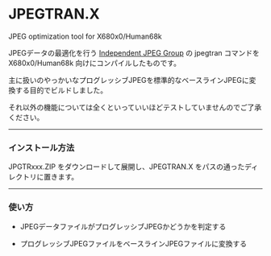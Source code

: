 # JPEGTRAN.X

JPEG optimization tool for X680x0/Human68k

JPEGデータの最適化を行う [Independent JPEG Group](https://www.ijg.org/) の jpegtran コマンドを X680x0/Human68k 向けにコンパイルしたものです。

主に扱いのやっかいなプログレッシブJPEGを標準的なベースラインJPEGに変換する目的でビルドしました。

それ以外の機能については全くといっていいほどテストしていませんのでご了承ください。

---

### インストール方法

JPGTRxxx.ZIP をダウンロードして展開し、JPEGTRAN.X をパスの通ったディレクトリに置きます。

---

### 使い方

- JPEGデータファイルがプログレッシブJPEGかどうかを判定する



- プログレッシブJPEGファイルをベースラインJPEGファイルに変換する



